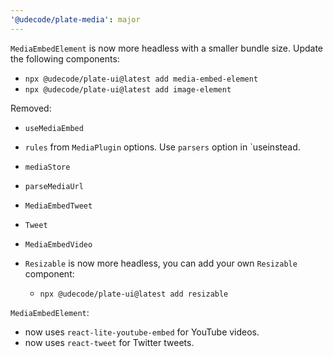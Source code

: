 ```yaml
---
'@udecode/plate-media': major
---
```


`MediaEmbedElement` is now more headless with a smaller bundle size.
Update the following components:
- `npx @udecode/plate-ui@latest add media-embed-element`
- `npx @udecode/plate-ui@latest add image-element`

Removed:
- `useMediaEmbed`
- `rules` from `MediaPlugin` options. Use `parsers` option in `useinstead.
- `mediaStore`
- `parseMediaUrl`
- `MediaEmbedTweet`
- `Tweet`
- `MediaEmbedVideo`

- `Resizable` is now more headless, you can add your own `Resizable` component:
  - `npx @udecode/plate-ui@latest add resizable`

`MediaEmbedElement`:
- now uses `react-lite-youtube-embed` for YouTube videos.
- now uses `react-tweet` for Twitter tweets.